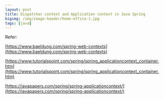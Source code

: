 ```yaml
---
layout: post
title: Dispatcher context and Application context in Java Spring
bigimg: /img/image-header/home-office-1.jpg
tags: [java]
---
```





Refer:

[https://www.baeldung.com/spring-web-contexts](https://www.baeldung.com/spring-web-contexts)

[https://www.tutorialspoint.com/spring/spring_applicationcontext_container.htm](https://www.tutorialspoint.com/spring/spring_applicationcontext_container.htm)

[https://javapapers.com/spring/spring-applicationcontext/](https://javapapers.com/spring/spring-applicationcontext/)

    